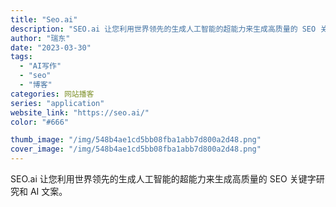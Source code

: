 ```yaml
---
title: "Seo.ai"
description: "SEO.ai 让您利用世界领先的生成人工智能的超能力来生成高质量的 SEO 关键字研究和 AI 文案。"
author: "瑞东"
date: "2023-03-30"
tags:
  - "AI写作"
  - "seo"
  - "博客"
categories: 网站播客
series: "application"
website_link: "https://seo.ai/"
color: "#666"

thumb_image: "/img/548b4ae1cd5bb08fba1abb7d800a2d48.png"
cover_image: "/img/548b4ae1cd5bb08fba1abb7d800a2d48.png"
---
```


SEO.ai 让您利用世界领先的生成人工智能的超能力来生成高质量的 SEO 关键字研究和 AI 文案。